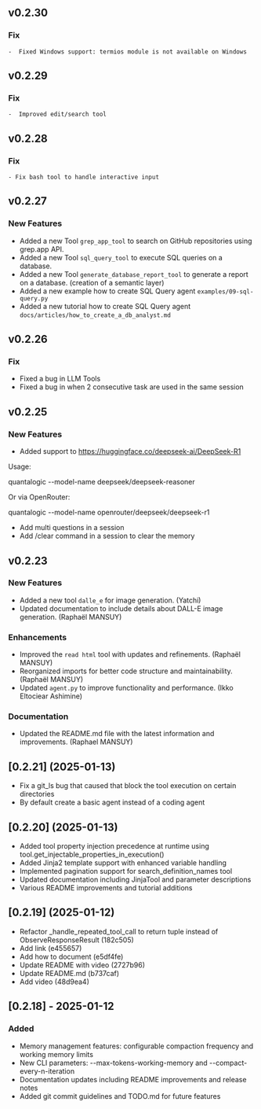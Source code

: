 ## v0.2.30

### Fix 

    -  Fixed Windows support: termios module is not available on Windows

## v0.2.29
### Fix 
    -  Improved edit/search tool

## v0.2.28

### Fix
    - Fix bash tool to handle interactive input

## v0.2.27

### New Features

- Added a new Tool `grep_app_tool` to search on GitHub repositories using grep.app API.
- Added a new Tool `sql_query_tool` to execute SQL queries on a database.
- Added a new Tool `generate_database_report_tool` to generate a report on a database. (creation of a semantic layer)
- Added a new example how to create SQL Query agent `examples/09-sql-query.py`
- Added a new tutorial how to create SQL Query agent `docs/articles/how_to_create_a_db_analyst.md` 


## v0.2.26

### Fix

- Fixed a bug in LLM Tools
- Fixed a bug in when 2 consecutive task are used in the same session

## v0.2.25

### New Features
- Added support to https://huggingface.co/deepseek-ai/DeepSeek-R1 

Usage:

quantalogic --model-name deepseek/deepseek-reasoner 

Or via OpenRouter:

quantalogic --model-name openrouter/deepseek/deepseek-r1

- Add multi questions in a session
- Add /clear command in a session to clear the memory

## v0.2.23

### New Features
- Added a new tool `dalle_e` for image generation. (Yatchi)
- Updated documentation to include details about DALL-E image generation. (Raphaël MANSUY)

### Enhancements
- Improved the `read html` tool with updates and refinements. (Raphaël MANSUY)
- Reorganized imports for better code structure and maintainability. (Raphaël MANSUY)
- Updated `agent.py` to improve functionality and performance. (Ikko Eltociear Ashimine)

### Documentation
- Updated the README.md file with the latest information and improvements. (Raphael MANSUY)


## [0.2.21] (2025-01-13)
- Fix a git_ls bug that caused that block the tool execution on certain directories
- By default create a basic agent instead of a coding agent


## [0.2.20] (2025-01-13)
- Added tool property injection precedence at runtime using tool.get_injectable_properties_in_execution()
- Added Jinja2 template support with enhanced variable handling
- Implemented pagination support for search_definition_names tool
- Updated documentation including JinjaTool and parameter descriptions
- Various README improvements and tutorial additions

## [0.2.19] (2025-01-12)
- Refactor _handle_repeated_tool_call to return tuple instead of ObserveResponseResult (182c505)
- Add link (e455657)
- Add how to document (e5df4fe)
- Update README with video (2727b96)
- Update README.md (b737caf)
- Add video (48d9ea4)


## [0.2.18] - 2025-01-12
### Added
- Memory management features: configurable compaction frequency and working memory limits
- New CLI parameters: --max-tokens-working-memory and --compact-every-n-iteration
- Documentation updates including README improvements and release notes
- Added git commit guidelines and TODO.md for future features